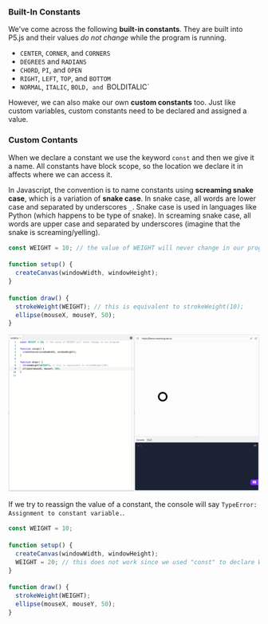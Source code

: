 ### Built-In Constants

We've come across the following **built-in constants**. They are built into P5.js and their values *do not change* while the program is running.

* `CENTER`, `CORNER`, and `CORNERS`
* `DEGREES` and `RADIANS`
* `CHORD`, `PI`, and `OPEN`
* `RIGHT`, `LEFT`, `TOP`, and `BOTTOM`
* `NORMAL`, `ITALIC`, `BOLD, and `BOLDITALIC`

However, we can also make our own **custom constants** too. Just like custom variables, custom constants need to be declared and assigned a value. 

### Custom Contants

When we declare a constant we use the keyword `const` and then we give it a name. All constants have block scope, so the location we declare it in affects where we can access it.

In Javascript, the convention is to name constants using **screaming snake case**, which is a variation of **snake case**. In snake case, all words are lower case and separated by underscores `_`. Snake case is used in languages like Python (which happens to be type of snake). In screaming snake case, all words are upper case and separated by underscores (imagine that the snake is screaming/yelling).

```javascript
const WEIGHT = 10; // the value of WEIGHT will never change in our program

function setup() {
  createCanvas(windowWidth, windowHeight);
}

function draw() {
  strokeWeight(WEIGHT); // this is equivalent to strokeWeight(10);
  ellipse(mouseX, mouseY, 50);
}
```
![](../../Images/Constant.png)

If we try to reassign the value of a constant, the console will say `TypeError: Assignment to constant variable.`.

```javascript
const WEIGHT = 10;

function setup() {
  createCanvas(windowWidth, windowHeight);
  WEIGHT = 20; // this does not work since we used "const" to declare WEIGHT
}

function draw() {
  strokeWeight(WEIGHT);
  ellipse(mouseX, mouseY, 50);
}
```
